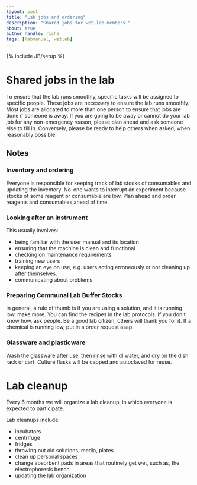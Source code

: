 ```yaml
---
layout: post
title: "Lab jobs and ordering"
description: "Shared jobs for wet-lab members."
about: true
author_handle: richa
tags: [labmanual, wetlab]
---
```

{% include JB/setup %}

# Shared jobs in the lab

To ensure that the lab runs smoothly, specific tasks will be assigned to specific people. 
These jobs are necessary to ensure the lab runs smoothly. Most jobs are allocated to more than one person to ensure that jobs are done if someone is away.
If you are going to be away or cannot do your lab job for any non-emergency reason, please plan ahead and ask someone else to fill in.
Conversely, please be ready to help others when asked, when reasonably possible.

<!-- More details on individual jobs are given in the notes, below the table.

| Lab Job                                                              | When?       | Person(s) Responsible  |
| -------------------------------------------------------------------- | ----------- | ---------------------- |
| Placing Sardana Lab Orders                                           | 2x weekly   | Richa            |
| Ordering dry ice from chemistry stores                               | weekly      | Laura                  |
| Receiving and Putting away Communal Lab Orders                       | Check daily | Rachael/Marah/Weronika |
| Receiving and Putting away Wallace Lab Orders                        | Check daily | Weronika/Marah/Rachael |
| Making up 0.5M EDTA, pH8.0 before it runs out                        | As needed   | Weronika/Rachael       |
| Making up fresh 50x TAE before it runs out                           | As needed   | Marah/Rachael          |
| Making Competent DH5alpha/Mach1 E.coli cells                         | As needed   | Rachael/Laura          |
| Looking after the desktop Microscope and tablet                      | As needed   | Liz/Laura              |
| Looking after the Fragment Analyzer (Wad 3.18)                       | As needed   | Liz/Weronika           |
| Looking after the Lightcycler 480 qPCR machine (Wad 3.19)            | As needed   | Rosey/Liz              |
| Looking after the OT-2 Robot                                         | As needed   | Laura/Weronika         |
| Looking after the Wallace Lab Incubators (Wad 2.19)                  | As needed   | Rosey                  |
| Looking after the new GelDoc System (when it arrives)                | As needed   | Rosey/Laura            |
| Looking after the PreCellys                                          | As needed   | Liz                    |
| Looking after the Wallace Lab Gel Kit and Powerpack                  | As needed   | Everyone               |
| Returning our ice boxes and lids to our bays                         | Promptly    | Everyone               |
| Emptying Autoclave Bags before they get too full for the Autoclave   | Check daily | Everyone in that area  |
| Replacing Envelopes for Sequencing Samples BEFORE they run out       | When low    | Everyone               |
| Keeping an eye on stocks of Consumables BEFORE they run out          | Constantly  | Everyone               |
-->

## Notes

### Inventory and ordering

Everyone is responsible for keeping track of lab stocks of consumables and updating the inventory. No-one wants to interrupt an experiment because stocks of some reagent or consumable are low. Plan ahead and order reagents and consumables ahead of time. 

### Looking after an instrument 

This usually involves:

* being familiar with the user manual and its location
* ensuring that the machine is clean and functional
* checking on maintenance requirements
* training new users
* keeping an eye on use, e.g. users acting erroneously or not cleaning up after themselves. 
* communicating about problems


### Preparing Communal Lab Buffer Stocks

In general, a rule of thumb is if you are using a solution, and it is running low, make more. You can find the recipes in the lab protocols. If you don't know how, ask people. Be a good lab citizen, others will thank you for it. If a chemical is running low, put in a order request asap.


### Glassware and plasticware

Wash the glassware after use, then rinse with dI water, and dry on the dish rack or cart. Culture flasks will be capped and autoclaved for reuse. 

# Lab cleanup

Every 6 months we will organize a lab cleanup, in which everyone is expected to participate.

Lab cleanups include:

* incubators
* centrifuge
* fridges
* throwing out old solutions, media, plates
* clean up personal spaces
* change absorbent pads in areas that routinely get wet, such as, the electrophoresis bench.
* updating the lab organization 
